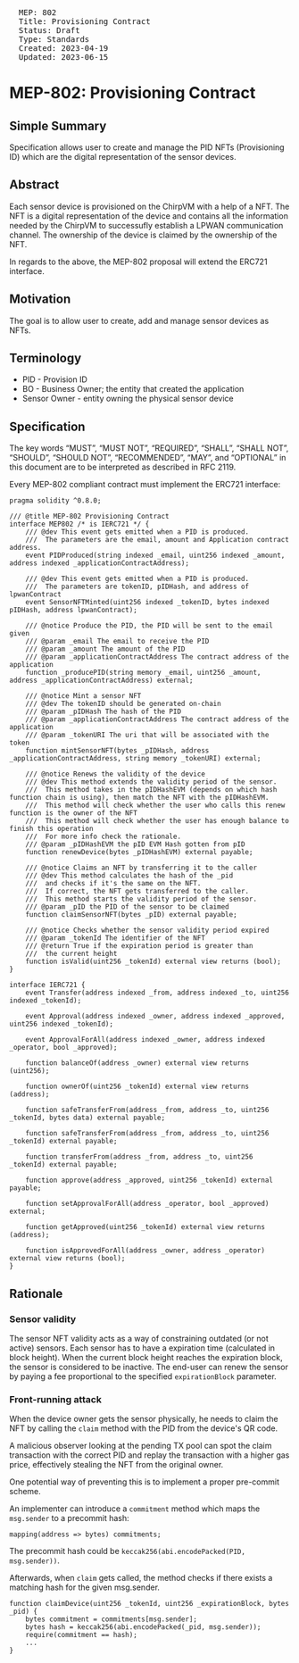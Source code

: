<pre>
  MEP: 802
  Title: Provisioning Contract
  Status: Draft
  Type: Standards
  Created: 2023-04-19
  Updated: 2023-06-15
</pre>

# MEP-802: Provisioning Contract

## Simple Summary

Specification allows user to create and manage the PID NFTs (Provisioning ID) which are the digital representation of the sensor devices.

## Abstract

Each sensor device is provisioned on the ChirpVM with a help of a NFT. The NFT is a digital representation of the device and contains all the information needed by the ChirpVM to successufly establish a LPWAN communication channel. The ownership of the device is claimed by the ownership of the NFT.

In regards to the above, the MEP-802 proposal will extend the ERC721 interface.

## Motivation

The goal is to allow user to create, add and manage sensor devices as NFTs.

## Terminology

- PID - Provision ID
- BO - Business Owner; the entity that created the application
- Sensor Owner - entity owning the physical sensor device

## Specification

The key words “MUST”, “MUST NOT”, “REQUIRED”, “SHALL”, “SHALL NOT”, “SHOULD”, “SHOULD NOT”, “RECOMMENDED”, “MAY”, and “OPTIONAL” in this document are to be interpreted as described in RFC 2119.

Every MEP-802 compliant contract must implement the ERC721 interface:

```solidity=
pragma solidity ^0.8.0;

/// @title MEP-802 Provisioning Contract
interface MEP802 /* is IERC721 */ {
    /// @dev This event gets emitted when a PID is produced.
    ///  The parameters are the email, amount and Application contract address.
    event PIDProduced(string indexed _email, uint256 indexed _amount, address indexed _applicationContractAddress);

    /// @dev This event gets emitted when a PID is produced.
    ///  The parameters are tokenID, pIDHash, and address of lpwanContract
    event SensorNFTMinted(uint256 indexed _tokenID, bytes indexed pIDHash, address lpwanContract);

    /// @notice Produce the PID, the PID will be sent to the email given
    /// @param _email The email to receive the PID
    /// @param _amount The amount of the PID
    /// @param _applicationContractAddress The contract address of the application
    function _producePID(string memory _email, uint256 _amount, address _applicationContractAddress) external;

    /// @notice Mint a sensor NFT
    /// @dev The tokenID should be generated on-chain
    /// @param _pIDHash The hash of the PID
    /// @param _applicationContractAddress The contract address of the application
    /// @param _tokenURI The uri that will be associated with the token
    function mintSensorNFT(bytes _pIDHash, address _applicationContractAddress, string memory _tokenURI) external;

    /// @notice Renews the validity of the device
    /// @dev This method extends the validity period of the sensor.
    ///  This method takes in the pIDHashEVM (depends on which hash function chain is using), then match the NFT with the pIDHashEVM.
    ///  This method will check whether the user who calls this renew function is the owner of the NFT
    ///  This method will check whether the user has enough balance to finish this operation
    ///  For more info check the rationale.
    /// @param _pIDHashEVM the pID EVM Hash gotten from pID
    function renewDevice(bytes _pIDHashEVM) external payable;

    /// @notice Claims an NFT by transferring it to the caller
    /// @dev This method calculates the hash of the _pid
    ///  and checks if it's the same on the NFT.
    ///  If correct, the NFT gets transferred to the caller.
    ///  This method starts the validity period of the sensor.
    /// @param _pID the PID of the sensor to be claimed
    function claimSensorNFT(bytes _pID) external payable;

    /// @notice Checks whether the sensor validity period expired
    /// @param _tokenId The identifier of the NFT
    /// @return True if the expiration period is greater than
    ///  the current height
    function isValid(uint256 _tokenId) external view returns (bool);
}

interface IERC721 {
    event Transfer(address indexed _from, address indexed _to, uint256 indexed _tokenId);

    event Approval(address indexed _owner, address indexed _approved, uint256 indexed _tokenId);

    event ApprovalForAll(address indexed _owner, address indexed _operator, bool _approved);

    function balanceOf(address _owner) external view returns (uint256);

    function ownerOf(uint256 _tokenId) external view returns (address);

    function safeTransferFrom(address _from, address _to, uint256 _tokenId, bytes data) external payable;

    function safeTransferFrom(address _from, address _to, uint256 _tokenId) external payable;

    function transferFrom(address _from, address _to, uint256 _tokenId) external payable;

    function approve(address _approved, uint256 _tokenId) external payable;

    function setApprovalForAll(address _operator, bool _approved) external;

    function getApproved(uint256 _tokenId) external view returns (address);

    function isApprovedForAll(address _owner, address _operator) external view returns (bool);
}
```

## Rationale

### Sensor validity

The sensor NFT validity acts as a way of constraining outdated (or not active) sensors. Each sensor has to have a expiration time (calculated in block height). When the current block height reaches the expiration block, the sensor is considered to be inactive. The end-user can renew the sensor by paying a fee proportional to the specified `expirationBlock` parameter.

### Front-running attack

When the device owner gets the sensor physically, he needs to claim the NFT by calling the `claim` method with the PID from the device's QR code.

A malicious observer looking at the pending TX pool can spot the claim transaction with the correct PID and replay the transaction with a higher gas price, effectively stealing the NFT from the original owner.

One potential way of preventing this is to implement a proper pre-commit scheme.

An implementer can introduce a `commitment` method which maps the `msg.sender` to a precommit hash:

`mapping(address => bytes) commitments;`

The precommit hash could be `keccak256(abi.encodePacked(PID, msg.sender))`.

Afterwards, when `claim` gets called, the method checks if there exists a matching hash for the given msg.sender.

```solidity
function claimDevice(uint256 _tokenId, uint256 _expirationBlock, bytes _pid) {
    bytes commitment = commitments[msg.sender];
    bytes hash = keccak256(abi.encodePacked(_pid, msg.sender));
    require(commitment == hash);
    ...
}
```
